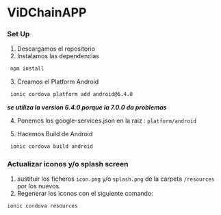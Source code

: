 # ViDChainAPP

### Set Up

1. Descargamos el repositorio
2. Instalamos las dependencias 
```sh
 npm install
```
3. Creamos el Platform Android
```sh
 ionic cordova platform add android@6.4.0
```
***se utiliza la version 6.4.0 porque la 7.0.0 da problemas***

4. Ponemos los google-services.json en la raiz :  `platform/android`

5. Hacemos Build de Android
```sh
 ionic cordova build android
```

### Actualizar iconos y/o splash screen

1. sustituir los ficheros `icon.png` y/o `splash.png` de la carpeta `/resources` por los nuevos.
2. Regenerar los iconos con el siguiente comando:
```
ionic cordova resources
```
